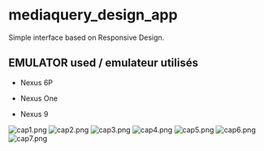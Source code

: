 # mediaquery_design_app

Simple interface based on Responsive Design.

## EMULATOR used / emulateur utilisés

- Nexus 6P

- Nexus One

- Nexus 9

![cap1.png](images/cap1.png)
![cap2.png](images/cap2.png)
![cap3.png](images/cap3.png)
![cap4.png](images/cap4.png)
![cap5.png](images/cap5.png)
![cap6.png](images/cap6.png)
![cap7.png](images/cap7.png)